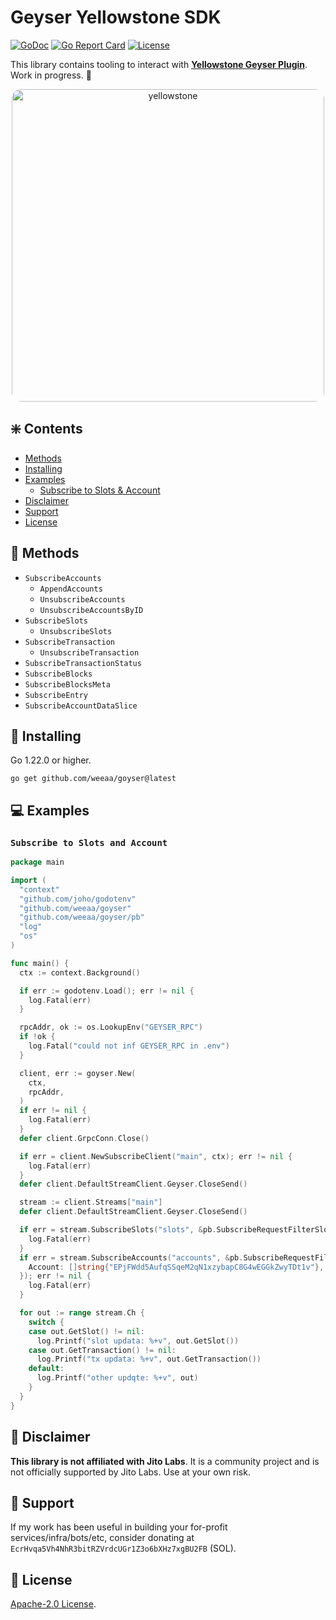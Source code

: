 # Geyser Yellowstone SDK
[![GoDoc](https://pkg.go.dev/badge/github.com/weeaa/goyser?status.svg)](https://pkg.go.dev/github.com/weeaa/goyser?tab=doc)
[![Go Report Card](https://goreportcard.com/badge/github.com/weeaa/goyser)](https://goreportcard.com/report/github.com/weeaa/goyser)
[![License](https://img.shields.io/badge/license-Apache_2.0-crimson)](https://opensource.org/license/apache-2-0)


This library contains tooling to interact with **[Yellowstone Geyser Plugin](https://docs.solanalabs.com/validator/geyser)**. Work in progress. 👷

<div align="center">
  <img src="https://github.com/weeaa/goyser/assets/108926252/601185b7-3f50-4542-ae94-16488a651467" alt="yellowstone" width="500" style="border-radius: 15px;"/>
</div>

## ❇️ Contents
- [Methods](#-methods)
- [Installing](#-installing)
- [Examples](#-examples)
  - [Subscribe to Slots & Account](#subscribe-to-slots-and-account)
- [Disclaimer](#-disclaimer)
- [Support](#-support)
- [License](#-license)

## 📡 Methods
- `SubscribeAccounts`
  - `AppendAccounts`
  - `UnsubscribeAccounts`
  - `UnsubscribeAccountsByID`
- `SubscribeSlots`
  - `UnsubscribeSlots`
- `SubscribeTransaction`
  - `UnsubscribeTransaction`
- `SubscribeTransactionStatus`
- `SubscribeBlocks`
- `SubscribeBlocksMeta`
- `SubscribeEntry`
- `SubscribeAccountDataSlice`

## 💾 Installing

Go 1.22.0 or higher.
```shell
go get github.com/weeaa/goyser@latest
```

## 💻 Examples

### `Subscribe to Slots and Account`
```go
package main

import (
  "context"
  "github.com/joho/godotenv"
  "github.com/weeaa/goyser"
  "github.com/weeaa/goyser/pb"
  "log"
  "os"
)

func main() {
  ctx := context.Background()

  if err := godotenv.Load(); err != nil {
    log.Fatal(err)
  }

  rpcAddr, ok := os.LookupEnv("GEYSER_RPC")
  if !ok {
    log.Fatal("could not inf GEYSER_RPC in .env")
  }

  client, err := goyser.New(
    ctx,
    rpcAddr,
  )
  if err != nil {
    log.Fatal(err)
  }
  defer client.GrpcConn.Close()

  if err = client.NewSubscribeClient("main", ctx); err != nil {
    log.Fatal(err)
  }
  defer client.DefaultStreamClient.Geyser.CloseSend()

  stream := client.Streams["main"]
  defer client.DefaultStreamClient.Geyser.CloseSend()

  if err = stream.SubscribeSlots("slots", &pb.SubscribeRequestFilterSlots{}); err != nil {
    log.Fatal(err)
  }
  if err = stream.SubscribeAccounts("accounts", &pb.SubscribeRequestFilterAccounts{
    Account: []string{"EPjFWdd5AufqSSqeM2qN1xzybapC8G4wEGGkZwyTDt1v"},
  }); err != nil {
    log.Fatal(err)
  }

  for out := range stream.Ch {
    switch {
    case out.GetSlot() != nil:
      log.Printf("slot updata: %+v", out.GetSlot())
    case out.GetTransaction() != nil:
      log.Printf("tx updata: %+v", out.GetTransaction())
    default:
      log.Printf("other updqte: %+v", out)
    }
  }
}
```

## 🚨 Disclaimer

**This library is not affiliated with Jito Labs**. It is a community project and is not officially supported by Jito Labs. Use at your own risk.

## 🛟 Support
If my work has been useful in building your for-profit services/infra/bots/etc, consider donating at
`EcrHvqa5Vh4NhR3bitRZVrdcUGr1Z3o6bXHz7xgBU2FB` (SOL).

## 📃 License

[Apache-2.0 License](https://github.com/weeaa/jito-go/blob/main/LICENSE).
